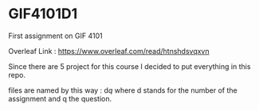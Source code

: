 # GIF4101D1
First assignment on GIF 4101

Overleaf Link : https://www.overleaf.com/read/htnshdsvqxvn

Since there are 5 project for this course I decided to put everything in this repo.

files are named by this way : d*q* where d stands for the number of the assignment and q the question.
